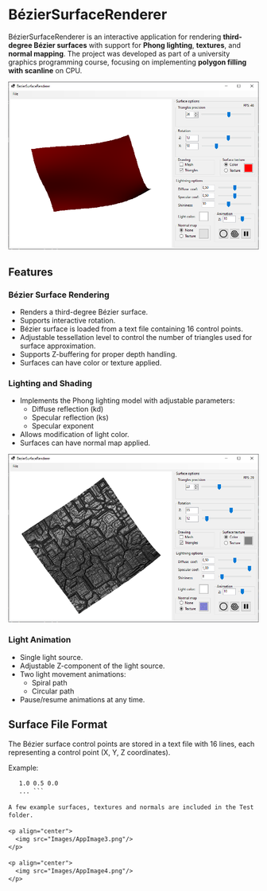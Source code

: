 # BézierSurfaceRenderer

BézierSurfaceRenderer is an interactive application for rendering **third-degree Bézier surfaces** 
with support for **Phong lighting**, **textures**, and **normal mapping**.
The project was developed as part of a university graphics programming course,
focusing on implementing **polygon filling with scanline** on CPU.

<p align="center">
  <img src="Images/AppImage1.png"/>
</p>

## Features

### Bézier Surface Rendering

- Renders a third-degree Bézier surface.
- Supports interactive rotation.
- Bézier surface is loaded from a text file containing 16 control points.
- Adjustable tessellation level to control the number of triangles used for surface approximation.
- Supports Z-buffering for proper depth handling.
- Surfaces can have color or texture applied.

### Lighting and Shading

- Implements the Phong lighting model with adjustable parameters:
  - Diffuse reflection (kd)
  - Specular reflection (ks)
  - Specular exponent
- Allows modification of light color.
- Surfaces can have normal map applied.

<p align="center">
  <img src="Images/AppImage2.png"/>
</p>

### Light Animation

- Single light source.
- Adjustable Z-component of the light source.
- Two light movement animations:
  - Spiral path
  - Circular path
- Pause/resume animations at any time.

## Surface File Format

The Bézier surface control points are stored in a text file with 16 lines, each representing a control point (X, Y, Z coordinates).

Example:
```0.0 0.0 0.0
   1.0 0.5 0.0
   ... ```

A few example surfaces, textures and normals are included in the Test folder.

<p align="center">
  <img src="Images/AppImage3.png"/>
</p>

<p align="center">
  <img src="Images/AppImage4.png"/>
</p>
